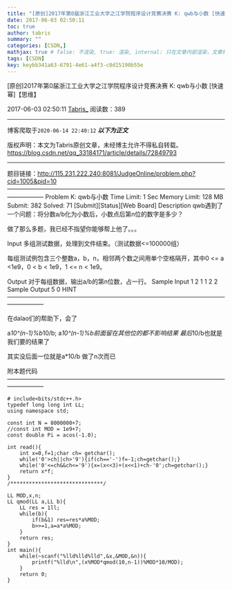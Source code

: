 ```yaml
---
title: "[原创]2017年第0届浙江工业大学之江学院程序设计竞赛决赛 K: qwb与小数 [快速幂]【思维】"
date: 2017-06-03 02:50:11
toc: true
author: tabris
summary: ""
categories: [CSDN,]
mathjax: true # false: 不渲染, true: 渲染, internal: 只在文章内部渲染，文章列表中不渲染
tags: [CSDN]
key: keybb341a63-6791-4e61-a4f3-c0d15190b55e
---
```


[原创]2017年第0届浙江工业大学之江学院程序设计竞赛决赛 K: qwb与小数 [快速幂]【思维】

2017-06-03 02:50:11  [Tabris_](https://me.csdn.net/qq_33184171) 阅读数：389

---

博客爬取于`2020-06-14 22:40:12`
***以下为正文***

版权声明：本文为Tabris原创文章，未经博主允许不得私自转载。
https://blog.csdn.net/qq_33184171/article/details/72849793

<!-- more -->

---

题目链接：http://115.231.222.240:8081/JudgeOnline/problem.php?cid=1005&pid=10
——————————————————————————————————————————
Problem K: qwb与小数
Time Limit: 1 Sec  Memory Limit: 128 MB
Submit: 382  Solved: 71
[Submit][Status][Web Board]
Description
qwb遇到了一个问题：将分数a/b化为小数后，小数点后第n位的数字是多少？

做了那么多题，我已经不指望你能够帮上他了。。。

Input
多组测试数据，处理到文件结束。（测试数据<=100000组）

每组测试例包含三个整数a，b，n，相邻两个数之间用单个空格隔开，其中0 <= a <1e9，0 < b < 1e9，1 <= n < 1e9。

Output
对于每组数据，输出a/b的第n位数，占一行。
Sample Input
1 2 1
1 2 2
Sample Output
5
0
HINT
——————————————————————————————————————————

在dalao们的帮助下，会了

a*10^(n-1)%b*10/b;
a*10^(n-1)%b前面留在其他位的都不影响结果
最后*10/b也就是我们要的结果了

其实没后面一位就是a*10/b 做了n次而已

附本题代码
——————————————————————————————————————————
```
# include<bits/stdc++.h>
typedef long long int LL;
using namespace std;

const int N = 8000000+7;
//const int MOD = 1e9+7;
const double Pi = acos(-1.0);

int read(){
    int x=0,f=1;char ch= getchar();
    while('0'>ch||ch>'9'){if(ch=='-')f=-1;ch=getchar();}
    while('0'<=ch&&ch<='9'){x=(x<<3)+(x<<1)+ch-'0';ch=getchar();}
    return x*f;
}
/******************************/

LL MOD,x,n;
LL qmod(LL a,LL b){
    LL res = 1ll;
    while(b){
        if(b&1) res=res*a%MOD;
        b>>=1,a=a*a%MOD;
    }
    return res;
}
int main(){
    while(~scanf("%lld%lld%lld",&x,&MOD,&n)){
        printf("%lld\n",(x%MOD*qmod(10,n-1))%MOD*10/MOD);
    }
    return 0;
}
```
